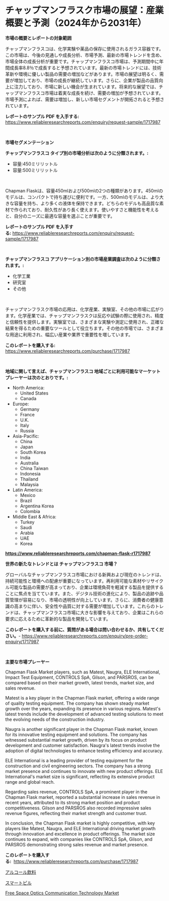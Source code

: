<p><h1>チャップマンフラスク市場の展望：産業概要と予測（2024年から2031年）</h1></p><p><strong>市場の概要とレポートの対象範囲</strong></p>
<p><p>チャップマンフラスコは、化学実験や薬品の保存に使用されるガラス容器です。この市場は、今後の見通しや成長分析、市場予測、最新の市場トレンドを含め、市場全体の成長分析が重要です。チャップマンフラスコ市場は、予測期間中に年間成長率8.8％で成長すると予想されています。最新の市場トレンドには、技術革新や環境に優しい製品の需要の増加などがあります。市場の展望は明るく、需要が増加しており、市場の成長が継続しています。さらに、企業が製品の品質向上に注力しており、市場に新しい機会が生まれています。将来的な展望では、チャップマンフラスコ市場は着実な成長を続け、需要の増加が予想されています。市場予測によれば、需要は増加し、新しい市場セグメントが開拓されると予想されています。</p></p>
<p><strong>レポートのサンプル PDF を入手する:</strong> <a href="https://www.reliableresearchreports.com/enquiry/request-sample/1717987">https://www.reliableresearchreports.com/enquiry/request-sample/1717987</a></p>
<p>&nbsp;</p>
<p><strong>市場セグメンテーション</strong></p>
<p><strong>チャップマンフラスコ タイプ別の市場分析は次のように分類されます。:</strong></p>
<p><ul><li>容量:450ミリリットル</li><li>容量:500ミリリットル</li></ul></p>
<p>&nbsp;</p>
<p><p>Chapman Flaskは、容量450mlおよび500mlの2つの種類があります。450mlのモデルは、コンパクトで持ち運びに便利です。一方、500mlのモデルは、より大きな容量を持ち、より多くの液体を保持できます。どちらのモデルも高品質な素材で作られており、耐久性があり長く使えます。使いやすさと機能性を考えると、自分のニーズに最適な容量を選ぶことが重要です。</p></p>
<p><strong>レポートのサンプル PDF を入手する:</strong>&nbsp;<a href="https://www.reliableresearchreports.com/enquiry/request-sample/1717987">https://www.reliableresearchreports.com/enquiry/request-sample/1717987</a></p>
<p>&nbsp;</p>
<p><strong> チャップマンフラスコ アプリケーション別の市場産業調査は次のように分類されます。:</strong></p>
<p><ul><li>化学工業</li><li>研究室</li><li>その他</li></ul></p>
<p>&nbsp;</p>
<p><p>チャップマンフラスク市場の応用は、化学産業、実験室、その他の市場に広がります。化学産業では、チャップマンフラスクは反応や試験の際に使用され、精度と信頼性を提供します。実験室では、さまざまな実験や測定に使用され、正確な結果を得るための重要なツールとして役立ちます。その他の市場では、さまざまな用途に利用され、幅広い産業や業界で重要性を増しています。</p></p>
<p><strong>このレポートを購入する:</strong>&nbsp; <a href="https://www.reliableresearchreports.com/purchase/1717987">https://www.reliableresearchreports.com/purchase/1717987</a></p>
<p>&nbsp;</p>
<p><strong>地域に関して言えば、チャップマンフラスコ 地域ごとに利用可能なマーケットプレーヤーは次のとおりです。:</strong></p>
<p><ul>
    <li>
        North America:
        <ul>
            <li>United States</li>
            <li>Canada</li>
        </ul>
    </li>
    <li>
        Europe:
        <ul>
            <li>Germany</li>
            <li>France</li>
            <li>U.K.</li>
            <li>Italy</li>
            <li>Russia</li>
        </ul>
    </li>
    <li>
        Asia-Pacific:
        <ul>
            <li>China</li>
            <li>Japan</li>
            <li>South Korea</li>
            <li>India</li>
            <li>Australia</li>
            <li>China Taiwan</li>
            <li>Indonesia</li>
            <li>Thailand</li>
            <li>Malaysia</li>
        </ul>
    </li>
    <li>
        Latin America:
        <ul>
            <li>Mexico</li>
            <li>Brazil</li>
            <li>Argentina Korea</li>
            <li>Colombia</li>
        </ul>
    </li>
    <li>
        Middle East & Africa:
        <ul>
            <li>Turkey</li>
            <li>Saudi</li>
            <li>Arabia</li>
            <li>UAE</li>
            <li>Korea</li>
        </ul>
    </li>
    </ul></p>
<p><strong><a href="https://www.reliableresearchreports.com/chapman-flask-r1717987">https://www.reliableresearchreports.com/chapman-flask-r1717987</a></strong>&nbsp;</p>
<p><strong>世界の新たなトレンドとは チャップマンフラスコ 市場？</strong></p>
<p><p>グローバルなチャップマンフラスコ市場における新興および現在のトレンドは、持続可能性と環境への配慮が重要になっています。再利用可能な素材やリサイクル可能な製品の需要が高まっており、企業は環境負荷を軽減する製品を提供することに焦点を当てています。また、デジタル技術の進化により、製品の追跡や品質管理が容易になり、市場の透明性が向上しています。さらに、消費者の健康意識の高まりに伴い、安全性や品質に対する需要が増加しています。これらのトレンドは、チャップマンフラスコ市場に大きな影響を与えており、企業はこれらの要求に応えるために革新的な製品を開発しています。</p></p>
<p><strong>このレポートを購入する前に、質問がある場合は問い合わせるか、共有してください。</strong>- <a href="https://www.reliableresearchreports.com/enquiry/pre-order-enquiry/1717987">https://www.reliableresearchreports.com/enquiry/pre-order-enquiry/1717987</a></p>
<p>&nbsp;</p>
<p><strong>主要な市場プレーヤー</strong></p>
<p><p>Chapman Flask Market players, such as Matest, Naugra, ELE International, Impact Test Equipment, CONTROLS SpA, Gilson, and PARSROS, can be compared based on their market growth, latest trends, market size, and sales revenue.</p><p>Matest is a key player in the Chapman Flask market, offering a wide range of quality testing equipment. The company has shown steady market growth over the years, expanding its presence in various regions. Matest's latest trends include the development of advanced testing solutions to meet the evolving needs of the construction industry.</p><p>Naugra is another significant player in the Chapman Flask market, known for its innovative testing equipment and solutions. The company has witnessed substantial market growth, driven by its focus on product development and customer satisfaction. Naugra's latest trends involve the adoption of digital technologies to enhance testing efficiency and accuracy.</p><p>ELE International is a leading provider of testing equipment for the construction and civil engineering sectors. The company has a strong market presence and continues to innovate with new product offerings. ELE International's market size is significant, reflecting its extensive product range and global reach.</p><p>Regarding sales revenue, CONTROLS SpA, a prominent player in the Chapman Flask market, reported a substantial increase in sales revenue in recent years, attributed to its strong market position and product competitiveness. Gilson and PARSROS also recorded impressive sales revenue figures, reflecting their market strength and customer trust.</p><p>In conclusion, the Chapman Flask market is highly competitive, with key players like Matest, Naugra, and ELE International driving market growth through innovation and excellence in product offerings. The market size continues to expand, with companies like CONTROLS SpA, Gilson, and PARSROS demonstrating strong sales revenue and market presence.</p></p>
<p><strong>このレポートを購入する:</strong>&nbsp;&nbsp;<a href="https://www.reliableresearchreports.com/purchase/1717987">https://www.reliableresearchreports.com/purchase/1717987</a></p>
<p><p><a href="https://github.com/xtkhtofdt934839/Market-Research-Report-List-1/blob/main/420063136583.md">アルコール飲料</a></p><p><a href="https://github.com/ddwcuskozol07187/Market-Research-Report-List-1/blob/main/839344936584.md">スマートピル</a></p><p><a href="https://github.com/mancsybtousav/Market-Research-Report-List-2/blob/main/free-space-optics-communication-technology-market.md">Free Space Optics Communication Technology Market</a></p></p>